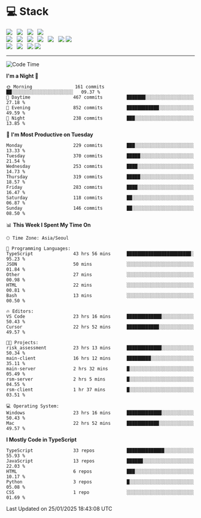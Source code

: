 <h1>💻 Stack</h1>
<div>
 <!-- badge : https://shields.io/ -->
 <!-- icon : https://simpleicons.org/?q=Get -->
 <img src="https://img.shields.io/badge/HTML5-e74c3c?style=flat-square&logo=HTML5&logoColor=white"/> &nbsp 
 <img src="https://img.shields.io/badge/CSS3-0A84FF?style=flat-square&logo=CSS3&logoColor=white"/> &nbsp 
 <img src="https://img.shields.io/badge/JavaScript-FFCD11?style=flat-square&logo=JavaScript&logoColor=white"/> &nbsp 
 <img src="https://img.shields.io/badge/TypeScript-3075C0?style=flat-square&logo=TypeScript&logoColor=white"/>
 <br/>
 <img src="https://img.shields.io/badge/Next-000000?style=flat-square&logo=nextdotjs&logoColor=white"/> &nbsp 
 <img src="https://img.shields.io/badge/React-00BCF6?style=flat-square&logo=React&logoColor=white"/> &nbsp 
 <img src="https://img.shields.io/badge/Redux-764ABC?style=flat-square&logo=Redux&logoColor=white"/> &nbsp
 <img src="https://img.shields.io/badge/Recoil-3578E5?style=flat-square&logo=recoil&logoColor=white"/> &nbsp
 <img src="https://img.shields.io/badge/React-Query-FF4154?style=flat-square&logo=reactquery&logoColor=white"/> &nbsp 
 <img src="https://img.shields.io/badge/styled%2Dcomponents-DB7093?style=flat-square&logo=styled%2Dcomponents&logoColor=white"/>
 <img src="https://img.shields.io/badge/CSS Modules-000000?style=flat-square&logo=CSS Modules&logoColor=white"/> &nbsp 
 <br/>
 <img src="https://img.shields.io/badge/Node-339933?style=flat-square&logo=Node.js&logoColor=white"/> &nbsp 
 <img src="https://img.shields.io/badge/Express-000000?style=flat-square&logo=Express&logoColor=white"/> &nbsp 
 <img src="https://img.shields.io/badge/MongoDB-47A248?style=flat-square&logo=MongoDB&logoColor=white"/>
 <img src="https://img.shields.io/badge/MariaDB-003545?style=flat-square&logo=mariadb&logoColor=white"/>
</div>

<hr>

<!--START_SECTION:waka-->
![Code Time](http://img.shields.io/badge/Code%20Time-2%2C000%20hrs%2048%20mins-blue)

**I'm a Night 🦉** 

```text
🌞 Morning                161 commits         ██░░░░░░░░░░░░░░░░░░░░░░░   09.37 % 
🌆 Daytime                467 commits         ███████░░░░░░░░░░░░░░░░░░   27.18 % 
🌃 Evening                852 commits         ████████████░░░░░░░░░░░░░   49.59 % 
🌙 Night                  238 commits         ███░░░░░░░░░░░░░░░░░░░░░░   13.85 % 
```
📅 **I'm Most Productive on Tuesday** 

```text
Monday                   229 commits         ███░░░░░░░░░░░░░░░░░░░░░░   13.33 % 
Tuesday                  370 commits         █████░░░░░░░░░░░░░░░░░░░░   21.54 % 
Wednesday                253 commits         ████░░░░░░░░░░░░░░░░░░░░░   14.73 % 
Thursday                 319 commits         █████░░░░░░░░░░░░░░░░░░░░   18.57 % 
Friday                   283 commits         ████░░░░░░░░░░░░░░░░░░░░░   16.47 % 
Saturday                 118 commits         ██░░░░░░░░░░░░░░░░░░░░░░░   06.87 % 
Sunday                   146 commits         ██░░░░░░░░░░░░░░░░░░░░░░░   08.50 % 
```


📊 **This Week I Spent My Time On** 

```text
🕑︎ Time Zone: Asia/Seoul

💬 Programming Languages: 
TypeScript               43 hrs 56 mins      ████████████████████████░   95.23 % 
JSON                     50 mins             ░░░░░░░░░░░░░░░░░░░░░░░░░   01.84 % 
Other                    27 mins             ░░░░░░░░░░░░░░░░░░░░░░░░░   00.98 % 
HTML                     22 mins             ░░░░░░░░░░░░░░░░░░░░░░░░░   00.81 % 
Bash                     13 mins             ░░░░░░░░░░░░░░░░░░░░░░░░░   00.50 % 

🔥 Editors: 
VS Code                  23 hrs 16 mins      █████████████░░░░░░░░░░░░   50.43 % 
Cursor                   22 hrs 52 mins      ████████████░░░░░░░░░░░░░   49.57 % 

🐱‍💻 Projects: 
risk_assessment          23 hrs 13 mins      █████████████░░░░░░░░░░░░   50.34 % 
main-client              16 hrs 12 mins      █████████░░░░░░░░░░░░░░░░   35.11 % 
main-server              2 hrs 32 mins       █░░░░░░░░░░░░░░░░░░░░░░░░   05.49 % 
rsm-server               2 hrs 5 mins        █░░░░░░░░░░░░░░░░░░░░░░░░   04.55 % 
rsm-client               1 hr 37 mins        █░░░░░░░░░░░░░░░░░░░░░░░░   03.51 % 

💻 Operating System: 
Windows                  23 hrs 16 mins      █████████████░░░░░░░░░░░░   50.43 % 
Mac                      22 hrs 52 mins      ████████████░░░░░░░░░░░░░   49.57 % 
```

**I Mostly Code in TypeScript** 

```text
TypeScript               33 repos            ██████████████░░░░░░░░░░░   55.93 % 
JavaScript               13 repos            ██████░░░░░░░░░░░░░░░░░░░   22.03 % 
HTML                     6 repos             ███░░░░░░░░░░░░░░░░░░░░░░   10.17 % 
Python                   3 repos             █░░░░░░░░░░░░░░░░░░░░░░░░   05.08 % 
CSS                      1 repo              ░░░░░░░░░░░░░░░░░░░░░░░░░   01.69 % 
```




 Last Updated on 25/01/2025 18:43:08 UTC
<!--END_SECTION:waka-->
